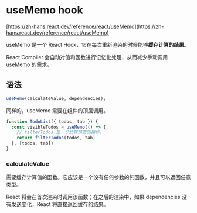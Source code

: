 # useMemo hook

[https://zh-hans.react.dev/reference/react/useMemo](https://zh-hans.react.dev/reference/react/useMemo)

useMemo 是一个 React Hook，它在每次重新渲染的时候能够**缓存计算的结果**。

React Compiler 会自动对值和函数进行记忆化处理，从而减少手动调用 useMemo 的需求。

## 语法

```js
useMemo(calculateValue, dependencies);
```

同样的，useMemo 需要在组件的顶层调用。

```jsx
function TodoList({ todos, tab }) {
  const visibleTodos = useMemo(() => {
    // filterTodos 是一个比较昂贵的操作。
    return filterTodos(todos, tab)
  }, [todos, tab])
}
```

### calculateValue

需要缓存计算值的函数。它应该是一个没有任何参数的纯函数，并且可以返回任意类型。

React 将会在首次渲染时调用该函数；在之后的渲染中，如果 dependencies 没有发送变化，React 将直接返回缓存的结果。